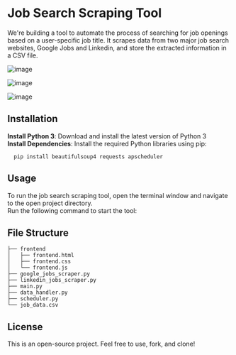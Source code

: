 # Job Search Scraping Tool

We're building a tool to automate the process of searching for job openings based on a user-specific job title. It scrapes data from two major job search websites, Google Jobs and Linkedin, and store the extracted information in a CSV file.

![image](https://github.com/atenbensel/Job-Search-Scraping/assets/89222426/6586a7e0-d141-4dbd-80f9-b0070af6cd13)

![image](https://github.com/atenbensel/Job-Search-Scraping/assets/89222426/06ab667d-9c1e-42fa-b35a-33dfd6481427)

![image](https://github.com/atenbensel/Job-Search-Scraping/assets/89222426/52192623-1130-4c7f-8456-80f9e562d1b9)


## Installation

**Install Python 3**: Download and install the latest version of Python 3 <br>
**Install Dependencies**: Install the required Python libraries using pip:<br>
```
  pip install beautifulsoup4 requests apscheduler
```

## Usage

To run the job search scraping tool, open the terminal window and navigate to the open project directory. <br>
Run the following command to start the tool: <br>

## File Structure

```
├── frontend
│   ├── frontend.html
│   ├── frontend.css
│   └── frontend.js
├── google_jobs_scraper.py
├── linkedin_jobs_scraper.py
├── main.py
├── data_handler.py
├── scheduler.py
└── job_data.csv
```

## License

This is an open-source project. Feel free to use, fork, and clone!
